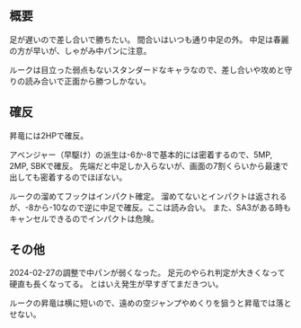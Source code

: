 ## 概要

足が遅いので差し合いで勝ちたい。
間合いはいつも通り中足の外。
中足は春麗の方が早いが、しゃがみ中パンに注意。

ルークは目立った弱点もないスタンダードなキャラなので、差し合いや攻めと守りの読み合いで正面から勝つしかない。

## 確反

昇竜には2HPで確反。

アベンジャー（早駆け）の派生は-6か-8で基本的には密着するので、5MP, 2MP, SBKで確反。
先端だと中足しか入らないが、画面の7割くらいから最速で出しても密着するのでほぼない。

ルークの溜めてフックはインパクト確定。
溜めてないとインパクトは返されるが、-8から-10なので逆に中足で確反。ここは読み合い。
また、SA3がある時もキャンセルできるのでインパクトは危険。

## その他

2024-02-27の調整で中パンが弱くなった。
足元のやられ判定が大きくなって硬直も長くなってる。
とはいえ発生が早すぎてまだきつい。

ルークの昇竜は横に短いので、遠めの空ジャンプやめくりを狙うと昇竜では落とせない。
